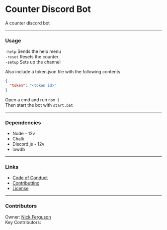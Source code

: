 # Counter Discord Bot

A counter discord bot

---

### Usage

`-help` Sends the help menu  
`-reset` Resets the counter  
`-setup` Sets up the channel  

Also include a token.json file with the following contents
```json
{
  "token": "<token id>" 
}
```
Open a cmd and run `npm i`  
Then start the bot with `start.bat`

---

### Dependencies
- Node - 12v
- Chalk
- Discord.js - 12v
- lowdb

---

### Links
- [Code of Conduct]()
- [Contributting]()
- [License]()

---

### Contributors
Owner: [Nick Ferguson](https://github.com/N-F9)  
Key Contributors: 
